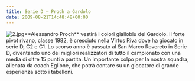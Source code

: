 ```yaml
---
title: Serie D – Proch a Gardolo
date: 2009-08-21T14:48:48+00:00
---
```

![2.jpg](http://www.basketgardolo.it/wp-content/uploads/2009/08/2.jpg)\*\*Alessandro Proch\*\* vestirà i colori gialloblu del Gardolo. Il forte pivot rivano, classe 1982, è cresciuto nella Virtus Riva dove ha giocato in serie D, C2 e C1. Lo scorso anno è passato al San Marco Rovereto in Serie D, diventando uno dei migliori realizzatori di tutto il campionato con una media di oltre 15 punti a partita. Un importante colpo per la nostra squadra, allenata da coach Eglione, che potrà contare su un giocatore di grande esperienza sotto i tabelloni.